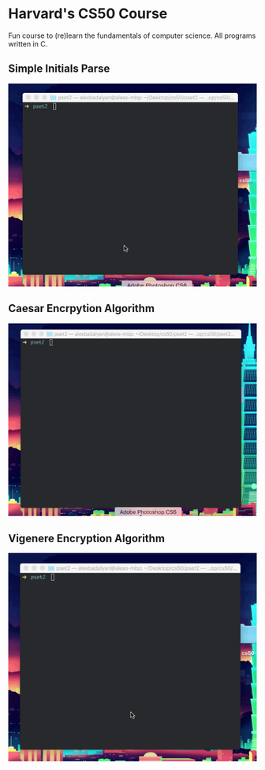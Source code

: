 # Harvard's CS50 Course
Fun course to (re)learn the fundamentals of computer science. All programs written in C. 

## Simple Initials Parse
![initials gif](https://github.com/badalyan/cs50-pset2/blob/master/initials.gif)


## Caesar Encrpytion Algorithm
![Caesar gif](https://github.com/badalyan/cs50-pset2/blob/master/caesar.gif)


## Vigenere Encryption Algorithm 
![Vigenere gif](https://github.com/badalyan/cs50-pset2/blob/master/vigenere.gif)

